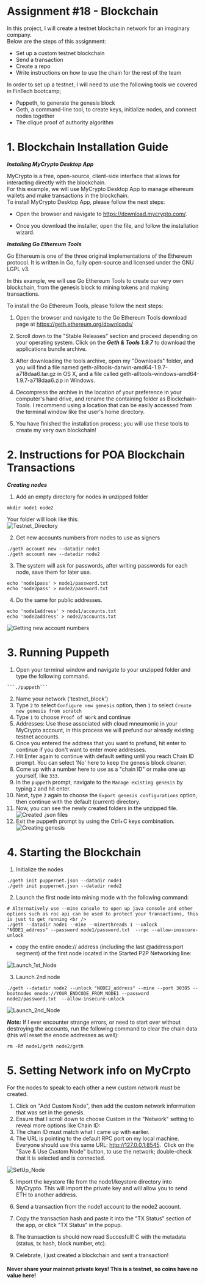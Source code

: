 # Assignment #18 - Blockchain  <br /> 

In this project, I will create a testnet blockchain network for an imaginary company. <br />
Below are the steps of this assignment:
- Set up a custom testnet blockchain
- Send a transaction
- Create a repo
- Write instructions on how to use the chain for the rest of the team

In order to set up a testnet, I will need to use the following tools we covered in FinTech bootcamp;
- Puppeth, to generate the genesis block
- Geth, a command-line tool, to create keys, initialize nodes, and connect nodes together
- The clique proof of authority algorithm

# 1. Blockchain Installation Guide <br />
***Installing MyCrypto Desktop App***

MyCrypto is a free, open-source, client-side interface that allows for interacting directly with the blockchain. <br />
For this example, we will use MyCrypto Desktop App to manage ethereum wallets and make transactions in the blockchain. <br />
To install MyCrypto Desktop App, please follow the next steps:

- Open the browser and navigate to https://download.mycrypto.com/.

- Once you download the installer, open the file, and follow the installation wizard.

***Installing Go Ethereum Tools***

Go Ethereum is one of the three original implementations of the Ethereum protocol. It is written in Go, fully open-source and licensed under the GNU LGPL v3. ​

In this example, we will use Go Ethereum Tools to create our very own blockchain, from the genesis block to mining tokens and making transactions. ​

To install the Go Ethereum Tools, please follow the next steps: ​

1. Open the browser and navigate to the Go Ethereum Tools download page at https://geth.ethereum.org/downloads/ ​

2. Scroll down to the "Stable Releases" section and proceed depending on your operating system.​ Click on the ***Geth & Tools 1.9.7*** to download the applications bundle archive. ​

3. After downloading the tools archive, open my "Downloads" folder, and you will find a file named geth-alltools-darwin-amd64-1.9.7-a718daa6.tar.gz in OS X, and a file called geth-alltools-windows-amd64-1.9.7-a718daa6.zip in Windows.

4. Decompress the archive in the location of your preference in your computer's hard drive, and rename the containing folder as Blockchain-Tools. I recommend using a location that can be easily accessed from the terminal window like the user's home directory.

5. You have finished the installation process; you will use these tools to create my very own blockchain! 

# 2. Instructions for POA Blockchain Transactions <br />
***Creating nodes***
1. Add an empty directory for nodes in unzipped folder
```
mkdir node1 node2
```
Your folder will look like this: <br /> ![Testnet_Directory](testnet_dir.png)

2. Get new accounts numbers from nodes to use as signers
```
./geth account new --datadir node1
./geth account new --datadir node2
```
3. The system will ask for passwords, after writing passwords for each node, save them for later use.
```
echo 'node1pass' > node1/password.txt
echo 'node2pass' > node2/password.txt
```

4. Do the same for public addresses.
```
echo 'node1address' > node1/accounts.txt
echo 'node2address' > node2/accounts.txt
```
![Getting new account numbers](nodes.png)

# 3. Running Puppeth <br />
1. Open your terminal window and navigate to your unzipped folder and type the following command.
```
```./puppeth```
```
2. Name your network ('testnet_block')
3. Type ```2``` to select ```Configure new genesis``` option, then ```1``` to select ```Create new genesis from scratch```
4. Type ```1``` to choose ```Proof of Work``` and continue
5. Addresses: Use those associated with cloud mneumonic in your MyCrypto account, in this process we will prefund our already existing testnet accounts.
6. Once you entered the address that you want to prefund, hit enter to continue if you don't want to enter more addresses.
7. Hit Enter again to continue with default setting until you reach Chain ID prompt. You can select 'No' here to keep the genesis block cleaner.
8. Come up with a number here to use as a "chain ID" or make one up yourself, like ```333```.
9. In the ```puppeth``` prompt, navigate to the ```Manage existing genesis``` by typing ```2``` and hit enter.
10. Next, type ```2``` again to choose the ```Export genesis configurations``` option, then continue with the default (current) directory.
11. Now, you can see the newly created folders in the unzipped file. 
![Created .json files](testnet_dir2.png)
12. Exit the puppeth prompt by using the Ctrl+C keys combination. ​
![Creating genesis](genesis.png)

# 4. Starting the Blockchain <br />
1. Initialize the nodes
```
./geth init puppernet.json --datadir node1
./geth init puppernet.json --datadir node2
```

2. Launch the first node into mining mode with the following command:
```
# Alternatively use --mine console to open up java console and other options such as roc api can be used to protect your transactions, this is just to get running <br />
./geth --datadir node1 --mine --minerthreads 1 --unlock "NODE1_address" --password node1/password.txt  --rpc --allow-insecure-unlock
```
- copy the entire enode:// address (including the last @address:port segment) of the first node located in the Started P2P Networking line:

![Launch_1st_Node](launch_1st_node.png)

3. Launch 2nd node
```
./geth --datadir node2 --unlock "NODE2_address" --mine --port 30305 --bootnodes enode://YOUR_ENDCODE_FROM_NODE1 --password node2/password.txt  --allow-insecure-unlock
```

![Launch_2nd_Node](launch_2nd_node.png)


***Note:*** If I ever encounter strange errors, or need to start over without destroying the accounts, run the following command to clear the chain data (this will reset the enode addresses as well): ​
```
rm -Rf node1/geth node2/geth
```

# 5. Setting Network info on MyCrpto
For the nodes to speak to each other a new custom network must be created.
1. Click on "Add Custom Node", then add the custom network information that was set in the genesis. ​
2. Ensure that I scroll down to choose Custom in the "Network" setting to reveal more options like Chain ID: ​
3. The chain ID must match what I came up with earlier. ​
4. The URL is pointing to the default RPC port on my local machine. Everyone should use this same URL: http://127.0.0.1:8545. ​ Click on the "Save & Use Custom Node" button, to use the network; double-check that it is selected and is connected. ​

![SetUp_Node](set_custom_node.png)

5. Import the keystore file from the node1/keystore directory into MyCrypto. This will import the private key and will allow you to send ETH to another address.

6. Send a transaction from the node1 account to the node2 account.
7. Copy the transaction hash and paste it into the "TX Status" section of the app, or click "TX Status" in the popup.
8. The transaction is should now read Succesfull! C with the metadata (status, tx hash, block number, etc).
9. Celebrate, I just created a blockchain and sent a transaction!

#### Never share your mainnet private keys! This is a testnet, so coins have no value here!